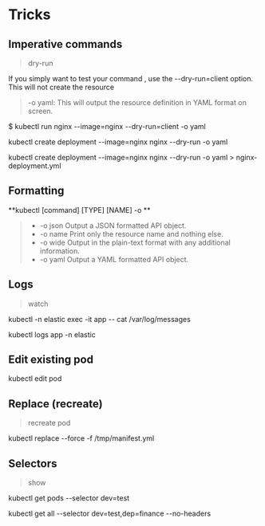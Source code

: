 # Tricks

## Imperative commands

> dry-run 

If you simply want to test your command , use the --dry-run=client option. This will not create the resource

> -o yaml: This will output the resource definition in YAML format on screen.

$ kubectl run nginx --image=nginx --dry-run=client -o yaml

kubectl create deployment --image=nginx nginx --dry-run -o yaml

kubectl create deployment --image=nginx nginx --dry-run -o yaml > nginx-deployment.yml

## Formatting
**kubectl [command] [TYPE] [NAME] -o **

> - -o json Output a JSON formatted API object.
> - -o name Print only the resource name and nothing else.
> - -o wide Output in the plain-text format with any additional information.
> - -o yaml Output a YAML formatted API object.

## Logs

> watch

kubectl -n elastic exec -it app -- cat /var/log/messages

kubectl logs app -n elastic

## Edit existing pod

kubectl edit pod

## Replace (recreate)

> recreate pod

kubectl replace --force -f /tmp/manifest.yml

## Selectors

> show

kubectl get pods --selector dev=test

kubectl get all --selector dev=test,dep=finance --no-headers

